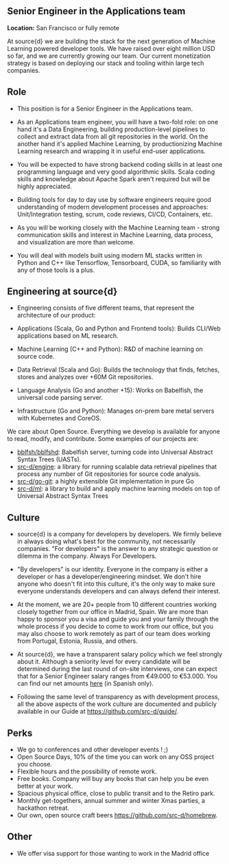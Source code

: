 Senior Engineer in the Applications team
------------------------------------------
**Location:** San Francisco or fully remote

At source{d} we are building the stack for the next generation of Machine Learning powered developer tools. We have raised over eight million USD so far, and we are currently growing our team. Our current monetization strategy is based on deploying our stack and tooling within large tech companies.

## Role

- This position is for a Senior Engineer in the Applications team.

- As an Applications team engineer, you will have a two-fold role: on one hand it's a Data Engineering, building production-level pipelines to collect and extract data from all git repositories in the world. On the another hand it's applied Machine Learning, by productionizing Machine Learning research and wrapping it in useful end-user applications.

- You will be expected to have strong backend coding skills in at least one programming language and very good algorithmic skills. Scala coding skills and knowledge about Apache Spark aren't required but will be highly appreciated.

- Building tools for day to day use by software engineers require good understanding of modern development processes and approaches: Unit/Integration testing, scrum, code reviews, CI/CD, Containers, etc.

- As you will be working closely with the Machine Learning team - strong communication skills and interest in Machine Learning, data process, and visualization are more than welcome. 

- You will deal with models built using modern ML stacks written in Python and C++ like Tensorflow, Tensorboard, CUDA, so familiarity with any of those tools is a plus.

## Engineering at source{d}

 - Engineering consists of five different teams, that represent the architecture of our product:

- Applications (Scala, Go and Python and Frontend tools): Builds CLI/Web applications based on ML research.
- Machine Learning (C++ and Python): R&D of machine learning on source code.
- Data Retrieval (Scala and Go): Builds the technology that finds, fetches, stores and analyzes over +60M Git repositories.
- Language Analysis (Go and another +15): Works on Babelfish, the universal code parsing server.
- Infrastructure (Go and Python): Manages on-prem bare metal servers with Kubernetes and CoreOS.

We care about Open Source. Everything we develop is available for anyone to read, modify, and contribute. Some examples of our projects are:

- [bblfsh/bblfshd](https://github.com/bblfsh/bblfshd): Babelfish server, turning code into Universal Abstract Syntax Trees (UASTs). 
- [src-d/engine](https://github.com/src-d/engine): a library for running scalable data retrieval pipelines that process any number of Git repositories for source code analysis.  
- [src-d/go-git](https://github.com/src-d/go-git): a highly extensible Git implementation in pure Go
- [src-d/ml](https://github.com/src-d/ml/tree/develop): a library to build and apply machine learning models on top of Universal Abstract Syntax Trees

## Culture

- source{d} is a company for developers by developers. We firmly believe in always doing what's best for the community, not necessarily companies. "For developers" is the answer to any strategic question or dilemma in the company. Always For Developers.

- "By developers" is our identity. Everyone in the company is either a developer or has a developer/engineering mindset. We don't hire anyone who doesn't fit into this culture, it's the only way to make sure everyone understands developers and can always defend their interest.

- At the moment, we are 20+ people from 10 different countries working closely together from our office in Madrid, Spain. We are more than happy to sponsor you a visa and guide you and your family through the whole process if you decide to come to work from our office, but you may also choose to work remotely as part of our team does working from Portugal, Estonia, Russia, and others.

- At source{d}, we have a transparent salary policy which we feel strongly about it. Although a seniority level for every candidate will be determined during the last round of on-site interviews, one can expect that for a Senior Engineer salary ranges from €49.000 to €53.000. You can find our net amounts [here](https://cincodias.elpais.com/herramientas/calculadora-sueldo-neto/) (in Spanish only).

- Following the same level of transparency as with development process, all the above aspects of the work culture are documented and publicly available in our Guide at https://github.com/src-d/guide/.

## Perks 

 - We go to conferences and other developer events ! ;)
 - Open Source Days, 10% of the time you can work on any OSS project you choose.
 - Flexible hours and the possibility of remote work.
 - Free books. Company will buy any books that can help you be even better at your work.
 - Spacious physical office, close to public transit and to the Retiro park.
 - Monthly get-togethers, annual summer and winter Xmas parties, a hackathon retreat.
 - Our own, open source craft beers https://github.com/src-d/homebrew.
 
 ## Other
 
 - We offer visa support for those wanting to work in the Madrid office
